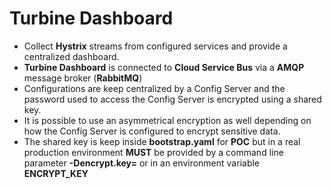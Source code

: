 # **Turbine Dashboard** #

* Collect **Hystrix** streams from configured services and provide a centralized dashboard.
* **Turbine Dashboard** is connected to **Cloud Service Bus** via a **AMQP** message broker (**RabbitMQ**)
* Configurations are keep centralized by a Config Server and the password used to access the Config Server is encrypted using a shared key.
* It is possible to use an asymmetrical encryption as well depending on how the Config Server is configured to encrypt sensitive data.
* The shared key is keep inside **bootstrap.yaml** for **POC** but in a real production environment **MUST** be provided by a command line parameter
 **-Dencrypt.key=** or in an environment variable **ENCRYPT_KEY**